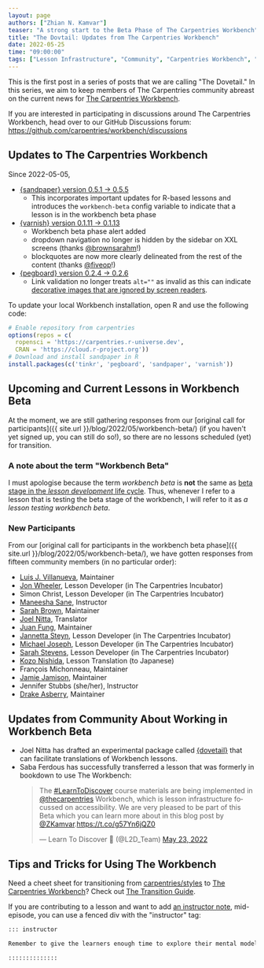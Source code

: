 ```yaml
---
layout: page
authors: ["Zhian N. Kamvar"]
teaser: "A strong start to the Beta Phase of The Carpentries Workbench"
title: "The Dovtail: Updates from The Carpentries Workbench"
date: 2022-05-25
time: "09:00:00"
tags: ["Lesson Infrastructure", "Community", "Carpentries Workbench", "Beta", "Dovetail"]
---
```


This is the first post in a series of posts that we are calling "The Dovetail."
In this series, we aim to keep members of The Carpentries community abreast on
the current news for [The Carpentries Workbench](https://carpentries.github.io/workbench). 

If you are interested in participating in discussions around The Carpentries
Workbench, head over to our GitHub Discussions forum: <https://github.com/carpentries/workbench/discussions>

## Updates to The Carpentries Workbench

Since 2022-05-05, 

 - [{sandpaper} version 0.5.1 -> 0.5.5](https://carpentries.github.io/sandpaper/news/index.html#sandpaper-055)
   - This incorporates important updates for R-based lessons and introduces the `workbench-beta` config variable to indicate
     that a lesson is in the workbench beta phase
 - [{varnish} version 0.1.11 -> 0.1.13](https://carpentries.github.io/varnish/news/index.html#varnish-0113)
   - Workbench beta phase alert added
   - dropdown navigation no longer is hidden by the sidebar on XXL screens (thanks [@brownsarahm](https://github.com/brownsarahm)!)
   - blockquotes are now more clearly delineated from the rest of the content (thanks [@fiveop](https://github.com/fiveop)!)
 - [{pegboard} version 0.2.4 -> 0.2.6](https://carpentries.github.io/pegboard/news/index.html#pegboard-026)
   - Link validation no longer treats `alt=""` as invalid as this can indicate [decorative images that are ignored by screen readers](https://webaim.org/techniques/alttext/#decorative).

To update your local Workbench installation, open R and use the following code:

```r
# Enable repository from carpentries
options(repos = c(
  ropensci = 'https://carpentries.r-universe.dev',
  CRAN = 'https://cloud.r-project.org'))
# Download and install sandpaper in R
install.packages(c('tinkr', 'pegboard', 'sandpaper', 'varnish'))
```

## Upcoming and Current Lessons in Workbench Beta

At the moment, we are still gathering responses from our [original call for
participants]({{ site.url }}/blog/2022/05/workbench-beta/) (if you haven't yet
signed up, you can still do so!), so there are no lessons scheduled (yet) for
transition.

### A note about the term "Workbench Beta"

I must apologise because the term _workbench beta_ is **not** the same as [beta 
stage in the _lesson development_ life cycle](https://cdh.carpentries.org/the-lesson-life-cycle.html#overview-and-definitions).
Thus, whenever I refer to a lesson that is testing the beta stage of the
workbench, I will refer to it as _a lesson testing workbench beta_. 

### New Participants

From our [original call for participants in the workbench beta phase]({{ site.url }}/blog/2022/05/workbench-beta/), we have gotten responses from
fifteen community members (in no particular order):

 - [Luis J. Villanueva](https://github.com/villanueval/), Maintainer
 - [Jon Wheeler](https://github.com/jonathanwheeler01/), Lesson Developer (in The Carpentries Incubator)
 - Simon Christ, Lesson Developer (in The Carpentries Incubator)
 - [Maneesha Sane](https://github.com/maneesha/), Instructor
 - [Sarah Brown](https://github.com/brownsarahm/), Maintainer
 - [Joel Nitta](https://github.com/joel.nitta/), Translator
 - [Juan Fung](https://github.com/juanfung/), Maintainer
 - [Jannetta Steyn](https://github.com/jsteyn/), Lesson Developer (in The Carpentries Incubator)
 - [Michael Joseph](https://github.com/josephmje/), Lesson Developer (in The Carpentries Incubator)
 - [Sarah Stevens](https://github.com/sstevens2/), Lesson Developer (in The Carpentries Incubator)
 - [Kozo Nishida](https://github.com/kozo2/), Lesson Translation (to Japanese)
 - François Michonneau, Maintainer
 - [Jamie Jamison](https://github.com/jmjamison/), Maintainer
 - Jennifer Stubbs (she/her), Instructor
 - [Drake Asberry](https://github.com/drakeasberry/), Maintainer

## Updates from Community About Working in Workbench Beta

 - Joel Nitta has drafted an experimental package called
   [{dovetail}](https://github.com/joelnitta/dovetail) that can facilitate
   translations of Workbench lessons. 
 - Saba Ferdous has successfully transferred a lesson that was formerly in bookdown to use The Workbench:
   <blockquote class="twitter-tweet" data-partner="tweetdeck"><p lang="en" dir="ltr">The <a href="https://twitter.com/hashtag/LearnToDiscover?src=hash&amp;ref_src=twsrc%5Etfw">#LearnToDiscover</a> course materials are being implemented in <a href="https://twitter.com/thecarpentries?ref_src=twsrc%5Etfw">@thecarpentries</a> Workbench, which is lesson infrastructure focussed on accessibility. We are very pleased to be part of this Beta which you can learn more about in this blog post by <a href="https://twitter.com/ZKamvar?ref_src=twsrc%5Etfw">@ZKamvar</a>.<a href="https://t.co/g57Yn6jQZ0">https://t.co/g57Yn6jQZ0</a></p>&mdash; Learn To Discover 🧠 (@L2D_Team) <a href="https://twitter.com/L2D_Team/status/1528699844671508480?ref_src=twsrc%5Etfw">May 23, 2022</a></blockquote>



## Tips and Tricks for Using The Workbench

Need a cheet sheet for transitioning from [carpentries/styles](https://carpentries.github.io/lesson-example) to [The Carpentries Workbench](https://carpentries.github.io/sandpaper-docs)? Check out [The Transition Guide](https://carpentries.github.io/workbench/transition-guide.html).

If you are contributing to a lesson and want to add [an instructor note](https://carpentries.github.io/sandpaper-docs/instructor/episodes.html#instructor-notes), 
mid-episode, you can use a fenced div with the "instructor" tag:

```markdown
::: instructor

Remember to give the learners enough time to explore their mental models!

::::::::::::::
```



